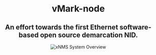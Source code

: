 <h1 align="center">vMark-node</h1>
<h2 align="center">An effort towards the first Ethernet software-based open source demarcation NID.</h2>
<p align="center">
  <img src="https://github.com/user-attachments/assets/b3afbc6d-0fda-4e6c-82af-3101cf32044c" alt="xNMS System Overview">
</p>

